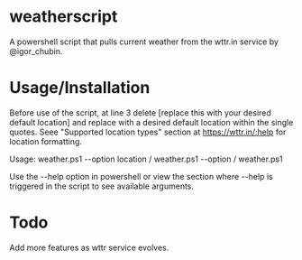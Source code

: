 # weatherscript
A powershell script that pulls current weather from the wttr.in service by @igor_chubin.

# Usage/Installation

Before use of the script, at line 3 delete [replace this with your desired default location] and replace with a desired default location within the single quotes.
Seee "Supported location types" section at https://wttr.in/:help for location formatting.

Usage: weather.ps1 --option location / weather.ps1 --option / weather.ps1

Use the --help option in powershell or view the section where --help is triggered in the script to see available arguments.

# Todo
Add more features as wttr service evolves.
